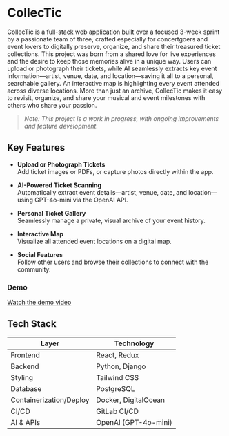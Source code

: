 # CollecTic

CollecTic is a full-stack web application built over a focused 3-week sprint by a passionate team of three, crafted especially for concertgoers and event lovers to digitally preserve, organize, and share their treasured ticket collections. This project was born from a shared love for live experiences and the desire to keep those memories alive in a unique way. Users can upload or photograph their tickets, while AI seamlessly extracts key event information—artist, venue, date, and location—saving it all to a personal, searchable gallery. An interactive map is highlighting every event attended across diverse locations. More than just an archive, CollecTic makes it easy to revisit, organize, and share your musical and event milestones with others who share your passion.

> _Note: This project is a work in progress, with ongoing improvements and feature development._

## Key Features

- **Upload or Photograph Tickets**  
  Add ticket images or PDFs, or capture photos directly within the app.

- **AI-Powered Ticket Scanning**  
  Automatically extract event details—artist, venue, date, and location—using GPT-4o-mini via the OpenAI API.

- **Personal Ticket Gallery**  
  Seamlessly manage a private, visual archive of your event history.

- **Interactive Map**  
  Visualize all attended event locations on a digital map.

- **Social Features**  
  Follow other users and browse their collections to connect with the community.

### Demo
[Watch the demo video](https://github.com/tognmar/PortfolioPage/raw/main/assets/video/DemoCollecTic.mp4)
  
## Tech Stack

| Layer                  | Technology               |
|------------------------|-------------------------|
| Frontend               | React, Redux            |
| Backend                | Python, Django          |
| Styling                | Tailwind CSS            |
| Database               | PostgreSQL              |
| Containerization/Deploy| Docker, DigitalOcean    |
| CI/CD                  | GitLab CI/CD            |
| AI & APIs              | OpenAI (GPT-4o-mini)    |

